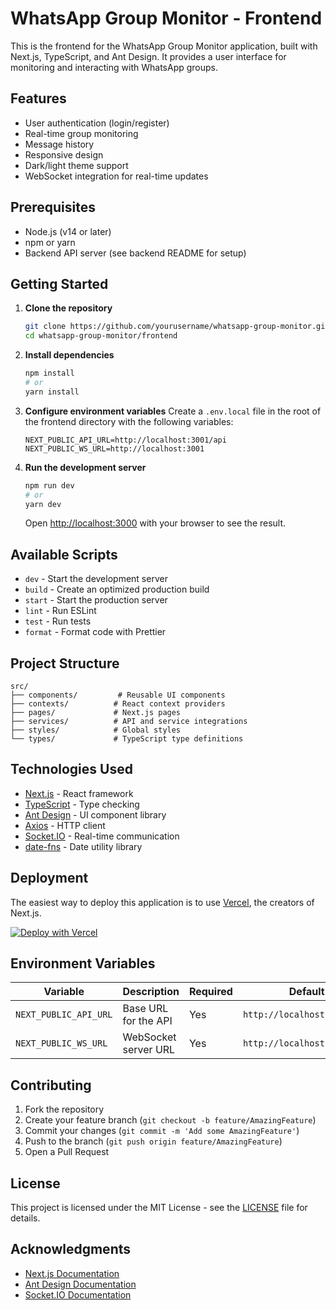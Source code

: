 # WhatsApp Group Monitor - Frontend

This is the frontend for the WhatsApp Group Monitor application, built with Next.js, TypeScript, and Ant Design. It provides a user interface for monitoring and interacting with WhatsApp groups.

## Features

- User authentication (login/register)
- Real-time group monitoring
- Message history
- Responsive design
- Dark/light theme support
- WebSocket integration for real-time updates

## Prerequisites

- Node.js (v14 or later)
- npm or yarn
- Backend API server (see backend README for setup)

## Getting Started

1. **Clone the repository**
   ```bash
   git clone https://github.com/yourusername/whatsapp-group-monitor.git
   cd whatsapp-group-monitor/frontend
   ```

2. **Install dependencies**
   ```bash
   npm install
   # or
   yarn install
   ```

3. **Configure environment variables**
   Create a `.env.local` file in the root of the frontend directory with the following variables:
   ```env
   NEXT_PUBLIC_API_URL=http://localhost:3001/api
   NEXT_PUBLIC_WS_URL=http://localhost:3001
   ```

4. **Run the development server**
   ```bash
   npm run dev
   # or
   yarn dev
   ```

   Open [http://localhost:3000](http://localhost:3000) with your browser to see the result.

## Available Scripts

- `dev` - Start the development server
- `build` - Create an optimized production build
- `start` - Start the production server
- `lint` - Run ESLint
- `test` - Run tests
- `format` - Format code with Prettier

## Project Structure

```
src/
├── components/         # Reusable UI components
├── contexts/          # React context providers
├── pages/             # Next.js pages
├── services/          # API and service integrations
├── styles/            # Global styles
└── types/             # TypeScript type definitions
```

## Technologies Used

- [Next.js](https://nextjs.org/) - React framework
- [TypeScript](https://www.typescriptlang.org/) - Type checking
- [Ant Design](https://ant.design/) - UI component library
- [Axios](https://axios-http.com/) - HTTP client
- [Socket.IO](https://socket.io/) - Real-time communication
- [date-fns](https://date-fns.org/) - Date utility library

## Deployment

The easiest way to deploy this application is to use [Vercel](https://vercel.com/), the creators of Next.js.

[![Deploy with Vercel](https://vercel.com/button)](https://vercel.com/new/git/external?repository-url=https%3A%2F%2Fgithub.com%2Fyourusername%2Fwhatsapp-group-monitor)

## Environment Variables

| Variable | Description | Required | Default |
|----------|-------------|----------|---------|
| `NEXT_PUBLIC_API_URL` | Base URL for the API | Yes | `http://localhost:3001/api` |
| `NEXT_PUBLIC_WS_URL` | WebSocket server URL | Yes | `http://localhost:3001` |

## Contributing

1. Fork the repository
2. Create your feature branch (`git checkout -b feature/AmazingFeature`)
3. Commit your changes (`git commit -m 'Add some AmazingFeature'`)
4. Push to the branch (`git push origin feature/AmazingFeature`)
5. Open a Pull Request

## License

This project is licensed under the MIT License - see the [LICENSE](LICENSE) file for details.

## Acknowledgments

- [Next.js Documentation](https://nextjs.org/docs)
- [Ant Design Documentation](https://ant.design/docs/react/introduce)
- [Socket.IO Documentation](https://socket.io/docs/v4/)
